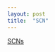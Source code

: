 ```yaml
---
layout: post
title:  "SCN"
---
```


[SCNs](https://guitarvydas.github.io/assets/2021-04-10-SCN/index.html)

